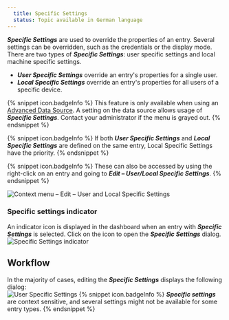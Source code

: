 ```yaml
---
  title: Specific Settings
  status: Topic available in German language
---
```

***Specific Settings*** are used to override the properties of an entry. Several settings can be overridden, such as the credentials or the display mode. There are two types of ***Specific Settings***: user specific settings and local machine specific settings.  

* ***User Specific Settings*** override an entry's properties for a single user. 
* ***Local Specific Settings*** override an entry's properties for all users of a specific device. 

{% snippet icon.badgeInfo %} 
This feature is only available when using an [Advanced Data Source](/rdm/windows/data-sources/data-sources-types/advanced-data-sources/). A setting on the data source allows usage of ***Specific Settings***. Contact your administrator if the menu is grayed out. 
{% endsnippet %}
 
{% snippet icon.badgeInfo %} 
If both ***User Specific Settings*** and ***Local Specific Settings*** are defined on the same entry, Local Specific Settings have the priority. 
{% endsnippet %}
 
{% snippet icon.badgeInfo %} 
These can also be accessed by using the right-click on an entry and going to ***Edit – User/Local Specific Settings***. 
{% endsnippet %}
 
![Context menu – Edit – User and Local Specific Settings](https://webdevolutions.azureedge.net/docs/en/rdm/windows/clip10214.png) 

### Specific settings indicator 

An indicator icon is displayed in the dashboard when an entry with ***Specific Settings*** is selected. Click on the icon to open the ***Specific Settings*** dialog.  
![Specific Settings indicator](https://webdevolutions.azureedge.net/docs/en/rdm/windows/clip10215.png) 

## Workflow 

In the majority of cases, editing the ***Specific Settings*** displays the following dialog:  
![User Specific Settings](https://webdevolutions.azureedge.net/docs/en/rdm/windows/clip10216.png) 
{% snippet icon.badgeInfo %} 
***Specific settings*** are context sensitive, and several settings might not be available for some entry types. 
{% endsnippet %}
 

